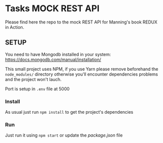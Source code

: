 # Tasks MOCK REST API 

Please find here the repo to the mock REST API for Manning's book REDUX in Action.

## SETUP
You need to have Mongodb installed in your system: https://docs.mongodb.com/manual/installation/

This small project uses NPM, if you use Yarn please remove beforehand the `node_modules/` directory otherwise you'll encounter dependencies problems and the project won't lauch.

Port is setup in `.env` file at 5000

### Install
As usual just run ``` npm install ``` to get the project's dependencies

### Run
Just run it using ``` npm start ``` or update the *package.json* file



